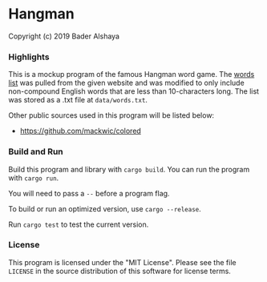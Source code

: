 # Hangman

Copyright (c) 2019 Bader Alshaya

### Highlights

This is a mockup program of the famous Hangman word game. The [words list](https://www.mit.edu/~ecprice/wordlist.10000) was pulled from the given website and was modified to only include non-compound English words that are less than 10-characters long. The list was stored as a .txt file at `data/words.txt`.

Other public sources used in this program will be listed below:
- https://github.com/mackwic/colored


### Build and Run

Build this program and library with `cargo build`. You can
run the program with `cargo run`.

You will need to pass a
`--` before a program flag.

To build or run an optimized version, use `cargo --release`.

Run `cargo test` to test the current version.


### License

This program is licensed under the "MIT License". Please
see the file `LICENSE` in the source distribution of this
software for license terms.
